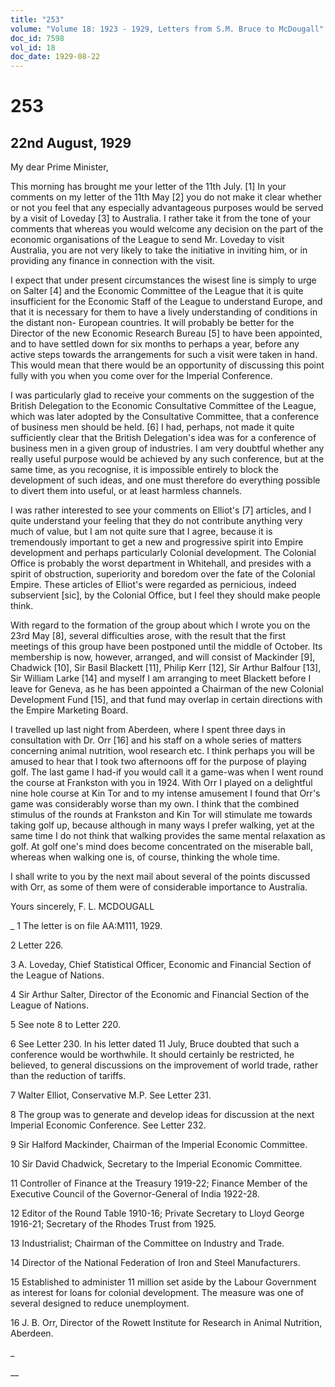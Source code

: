 ```yaml
---
title: "253"
volume: "Volume 18: 1923 - 1929, Letters from S.M. Bruce to McDougall"
doc_id: 7598
vol_id: 18
doc_date: 1929-08-22
---
```


# 253

## 22nd August, 1929

My dear Prime Minister,

This morning has brought me your letter of the 11th July. [1] In your comments on my letter of the 11th May [2] you do not make it clear whether or not you feel that any especially advantageous purposes would be served by a visit of Loveday [3] to Australia. I rather take it from the tone of your comments that whereas you would welcome any decision on the part of the economic organisations of the League to send Mr. Loveday to visit Australia, you are not very likely to take the initiative in inviting him, or in providing any finance in connection with the visit.

I expect that under present circumstances the wisest line is simply to urge on Salter [4] and the Economic Committee of the League that it is quite insufficient for the Economic Staff of the League to understand Europe, and that it is necessary for them to have a lively understanding of conditions in the distant non- European countries. It will probably be better for the Director of the new Economic Research Bureau [5] to have been appointed, and to have settled down for six months to perhaps a year, before any active steps towards the arrangements for such a visit were taken in hand. This would mean that there would be an opportunity of discussing this point fully with you when you come over for the Imperial Conference.

I was particularly glad to receive your comments on the suggestion of the British Delegation to the Economic Consultative Committee of the League, which was later adopted by the Consultative Committee, that a conference of business men should be held. [6] I had, perhaps, not made it quite sufficiently clear that the British Delegation's idea was for a conference of business men in a given group of industries. I am very doubtful whether any really useful purpose would be achieved by any such conference, but at the same time, as you recognise, it is impossible entirely to block the development of such ideas, and one must therefore do everything possible to divert them into useful, or at least harmless channels.

I was rather interested to see your comments on Elliot's [7] articles, and I quite understand your feeling that they do not contribute anything very much of value, but I am not quite sure that I agree, because it is tremendously important to get a new and progressive spirit into Empire development and perhaps particularly Colonial development. The Colonial Office is probably the worst department in Whitehall, and presides with a spirit of obstruction, superiority and boredom over the fate of the Colonial Empire. These articles of Elliot's were regarded as pernicious, indeed subservient [sic], by the Colonial Office, but I feel they should make people think.

With regard to the formation of the group about which I wrote you on the 23rd May [8], several difficulties arose, with the result that the first meetings of this group have been postponed until the middle of October. Its membership is now, however, arranged, and will consist of Mackinder [9], Chadwick [10], Sir Basil Blackett [11], Philip Kerr [12], Sir Arthur Balfour [13], Sir William Larke [14] and myself I am arranging to meet Blackett before I leave for Geneva, as he has been appointed a Chairman of the new Colonial Development Fund [15], and that fund may overlap in certain directions with the Empire Marketing Board.

I travelled up last night from Aberdeen, where I spent three days in consultation with Dr. Orr [16] and his staff on a whole series of matters concerning animal nutrition, wool research etc. I think perhaps you will be amused to hear that I took two afternoons off for the purpose of playing golf. The last game I had-if you would call it a game-was when I went round the course at Frankston with you in 1924. With Orr I played on a delightful nine hole course at Kin Tor and to my intense amusement I found that Orr's game was considerably worse than my own. I think that the combined stimulus of the rounds at Frankston and Kin Tor will stimulate me towards taking golf up, because although in many ways I prefer walking, yet at the same time I do not think that walking provides the same mental relaxation as golf. At golf one's mind does become concentrated on the miserable ball, whereas when walking one is, of course, thinking the whole time.

I shall write to you by the next mail about several of the points discussed with Orr, as some of them were of considerable importance to Australia.

Yours sincerely, F. L. MCDOUGALL 

_ 1 The letter is on file AA:M111, 1929.

2 Letter 226.

3 A. Loveday, Chief Statistical Officer, Economic and Financial Section of the League of Nations.

4 Sir Arthur Salter, Director of the Economic and Financial Section of the League of Nations.

5 See note 8 to Letter 220.

6 See Letter 230. In his letter dated 11 July, Bruce doubted that such a conference would be worthwhile. It should certainly be restricted, he believed, to general discussions on the improvement of world trade, rather than the reduction of tariffs.

7 Walter Elliot, Conservative M.P. See Letter 231.

8 The group was to generate and develop ideas for discussion at the next Imperial Economic Conference. See Letter 232.

9 Sir Halford Mackinder, Chairman of the Imperial Economic Committee.

10 Sir David Chadwick, Secretary to the Imperial Economic Committee.

11 Controller of Finance at the Treasury 1919-22; Finance Member of the Executive Council of the Governor-General of India 1922-28.

12 Editor of the Round Table 1910-16; Private Secretary to Lloyd George 1916-21; Secretary of the Rhodes Trust from 1925.

13 Industrialist; Chairman of the Committee on Industry and Trade.

14 Director of the National Federation of Iron and Steel Manufacturers.

15 Established to administer 11 million set aside by the Labour Government as interest for loans for colonial development. The measure was one of several designed to reduce unemployment.

16 J. B. Orr, Director of the Rowett Institute for Research in Animal Nutrition, Aberdeen.

_

__
